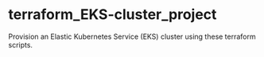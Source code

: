 # terraform_EKS-cluster_project
Provision an Elastic Kubernetes Service (EKS) cluster using these terraform scripts.
